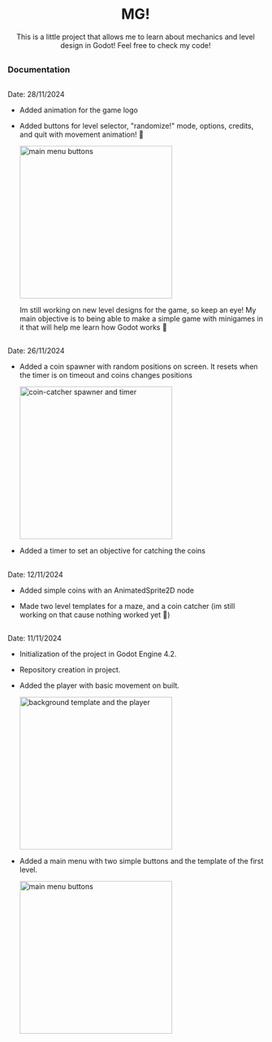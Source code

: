 <h1 align = "center">MG!</h1>
<p align = "center">This is a little project that allows me to learn about mechanics and level design in Godot! Feel free to check my code!</p>

##

<h3 align = "left">Documentation</h3>

##

<div>
  <p>Date: 28/11/2024</p>
  <ul>
    <li>
      <p>Added animation for the game logo</p>
    </li>
    <li>
      <p>Added buttons for level selector, "randomize!" mode, options, credits, and quit with movement animation! 🌠</p>
      <img src= "https://github.com/user-attachments/assets/0b912ea1-46c8-4d37-bdf3-ece712d55f1e" alt = "main menu buttons" width = "300"/>
    </li>
    <p>Im still working on new level designs for the game, so keep an eye! My main objective is to being able to make a simple game with minigames in it that will help me learn how Godot works 👾</p>
  </ul>
</div>

##

<div>
  <p>Date: 26/11/2024</p>
  <ul>
    <li>
      <p>Added a coin spawner with random positions on screen. It resets when the timer is on timeout and coins changes positions</p>
      <img src= "https://github.com/user-attachments/assets/10259746-fd52-4eb3-9b30-efa4d92b0783" alt = "coin-catcher spawner and timer" width = "300"/>
    </li>
    <li>
      <p>Added a timer to set an objective for catching the coins</p>
    </li>
  </ul>
</div>

##

<div>
  <p>Date: 12/11/2024</p>
  <ul>
    <li>
      <p>Added simple coins with an AnimatedSprite2D node</p>
    </li>
    <li>
      <p>Made two level templates for a maze, and a coin catcher (im still working on that cause nothing worked yet 🤡)</p>
    </li>
  </ul>
</div>

##

<div>
  <p>Date: 11/11/2024</p>
  <ul>
    <li>
      <p>Initialization of the project in Godot Engine 4.2.</p>
    </li>
    <li>
      <p>Repository creation in project.</p>
    </li>
    <li>
      <p>Added the player with basic movement on built.</p>
      <img src= "https://github.com/user-attachments/assets/4b8bf56f-6b63-4b93-8ad1-857bed22b27d" alt = "background template and the player" width = "300"/>
    </li>
    <li>
      <p>Added a main menu with two simple buttons and the template of the first level.</p>
      <img src= "https://github.com/user-attachments/assets/3875d5dd-7ce1-4979-a48e-ec8b87684d26" alt = "main menu buttons" width = "300"/>
    </li>
  </ul>
</div>

##








